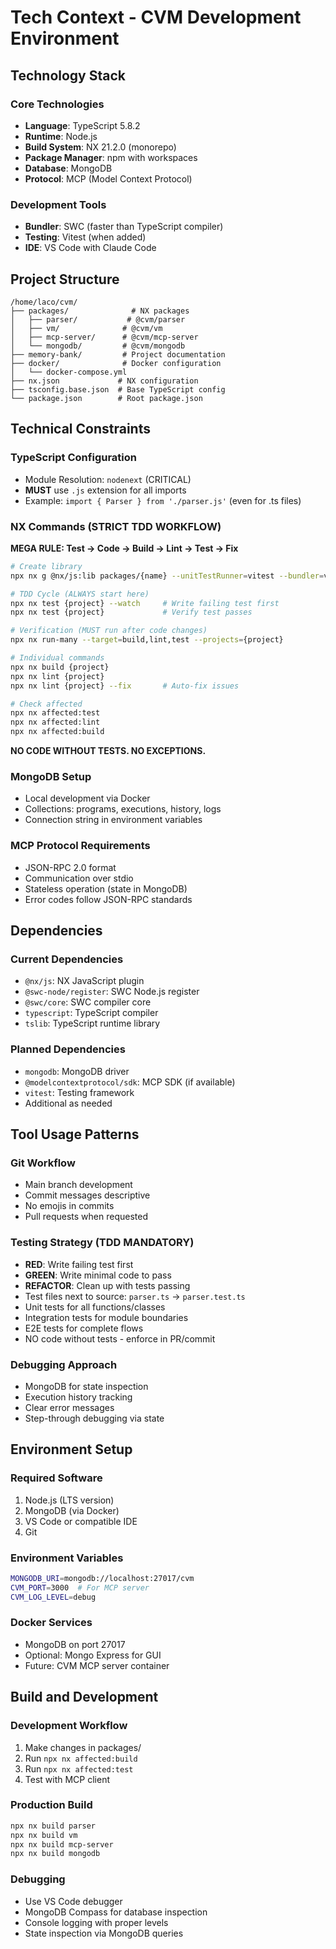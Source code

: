 # Tech Context - CVM Development Environment

## Technology Stack

### Core Technologies
- **Language**: TypeScript 5.8.2
- **Runtime**: Node.js
- **Build System**: NX 21.2.0 (monorepo)
- **Package Manager**: npm with workspaces
- **Database**: MongoDB
- **Protocol**: MCP (Model Context Protocol)

### Development Tools
- **Bundler**: SWC (faster than TypeScript compiler)
- **Testing**: Vitest (when added)
- **IDE**: VS Code with Claude Code

## Project Structure
```
/home/laco/cvm/
├── packages/              # NX packages
│   ├── parser/           # @cvm/parser
│   ├── vm/              # @cvm/vm
│   ├── mcp-server/      # @cvm/mcp-server
│   └── mongodb/         # @cvm/mongodb
├── memory-bank/         # Project documentation
├── docker/              # Docker configuration
│   └── docker-compose.yml
├── nx.json             # NX configuration
├── tsconfig.base.json  # Base TypeScript config
└── package.json        # Root package.json
```

## Technical Constraints

### TypeScript Configuration
- Module Resolution: `nodenext` (CRITICAL)
- **MUST** use `.js` extension for all imports
- Example: `import { Parser } from './parser.js'` (even for .ts files)

### NX Commands (STRICT TDD WORKFLOW)

**MEGA RULE: Test → Code → Build → Lint → Test → Fix**

```bash
# Create library
npx nx g @nx/js:lib packages/{name} --unitTestRunner=vitest --bundler=vite --projectNameAndRootFormat=as-provided --importPath=@cvm/{name}

# TDD Cycle (ALWAYS start here)
npx nx test {project} --watch     # Write failing test first
npx nx test {project}             # Verify test passes

# Verification (MUST run after code changes)
npx nx run-many --target=build,lint,test --projects={project}

# Individual commands
npx nx build {project}
npx nx lint {project}
npx nx lint {project} --fix       # Auto-fix issues

# Check affected
npx nx affected:test
npx nx affected:lint
npx nx affected:build
```

**NO CODE WITHOUT TESTS. NO EXCEPTIONS.**

### MongoDB Setup
- Local development via Docker
- Collections: programs, executions, history, logs
- Connection string in environment variables

### MCP Protocol Requirements
- JSON-RPC 2.0 format
- Communication over stdio
- Stateless operation (state in MongoDB)
- Error codes follow JSON-RPC standards

## Dependencies

### Current Dependencies
- `@nx/js`: NX JavaScript plugin
- `@swc-node/register`: SWC Node.js register
- `@swc/core`: SWC compiler core
- `typescript`: TypeScript compiler
- `tslib`: TypeScript runtime library

### Planned Dependencies
- `mongodb`: MongoDB driver
- `@modelcontextprotocol/sdk`: MCP SDK (if available)
- `vitest`: Testing framework
- Additional as needed

## Tool Usage Patterns

### Git Workflow
- Main branch development
- Commit messages descriptive
- No emojis in commits
- Pull requests when requested

### Testing Strategy (TDD MANDATORY)
- **RED**: Write failing test first
- **GREEN**: Write minimal code to pass
- **REFACTOR**: Clean up with tests passing
- Test files next to source: `parser.ts` → `parser.test.ts`
- Unit tests for all functions/classes
- Integration tests for module boundaries
- E2E tests for complete flows
- NO code without tests - enforce in PR/commit

### Debugging Approach
- MongoDB for state inspection
- Execution history tracking
- Clear error messages
- Step-through debugging via state

## Environment Setup

### Required Software
1. Node.js (LTS version)
2. MongoDB (via Docker)
3. VS Code or compatible IDE
4. Git

### Environment Variables
```bash
MONGODB_URI=mongodb://localhost:27017/cvm
CVM_PORT=3000  # For MCP server
CVM_LOG_LEVEL=debug
```

### Docker Services
- MongoDB on port 27017
- Optional: Mongo Express for GUI
- Future: CVM MCP server container

## Build and Development

### Development Workflow
1. Make changes in packages/
2. Run `npx nx affected:build`
3. Run `npx nx affected:test`
4. Test with MCP client

### Production Build
```bash
npx nx build parser
npx nx build vm
npx nx build mcp-server
npx nx build mongodb
```

### Debugging
- Use VS Code debugger
- MongoDB Compass for database inspection
- Console logging with proper levels
- State inspection via MongoDB queries